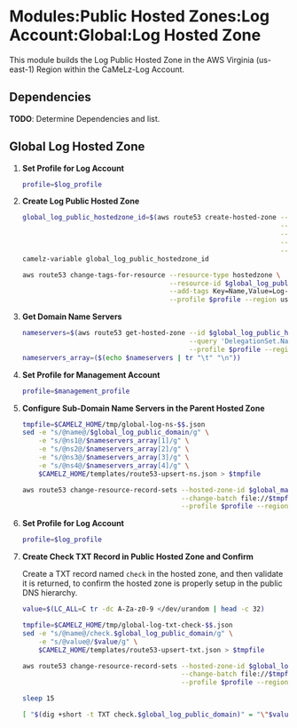 # Modules:Public Hosted Zones:Log Account:Global:Log Hosted Zone

This module builds the Log Public Hosted Zone in the AWS Virginia (us-east-1) Region within the
CaMeLz-Log Account.

## Dependencies

**TODO**: Determine Dependencies and list.

## Global Log Hosted Zone

1. **Set Profile for Log Account**

    ```bash
    profile=$log_profile
    ```

1. **Create Log Public Hosted Zone**

    ```bash
    global_log_public_hostedzone_id=$(aws route53 create-hosted-zone --name $global_log_public_domain \
                                                                     --hosted-zone-config Comment="Public Zone for $global_log_public_domain",PrivateZone=false \
                                                                     --caller-reference $(date +%s) \
                                                                     --query 'HostedZone.Id' \
                                                                     --profile $profile --region us-east-1 --output text | cut -f3 -d /)
    camelz-variable global_log_public_hostedzone_id

    aws route53 change-tags-for-resource --resource-type hostedzone \
                                         --resource-id $global_log_public_hostedzone_id \
                                         --add-tags Key=Name,Value=Log-PublicHostedZone Key=Company,Value=CaMeLz Key=Environment,Value=Log \
                                         --profile $profile --region us-east-1 --output text
    ```

1. **Get Domain Name Servers**

    ```bash
    nameservers=$(aws route53 get-hosted-zone --id $global_log_public_hostedzone_id \
                                              --query 'DelegationSet.NameServers' \
                                              --profile $profile --region us-east-1 --output text)
    nameservers_array=($(echo $nameservers | tr "\t" "\n"))
    ```

1. **Set Profile for Management Account**

    ```bash
    profile=$management_profile
    ```

1. **Configure Sub-Domain Name Servers in the Parent Hosted Zone**

    ```bash
    tmpfile=$CAMELZ_HOME/tmp/global-log-ns-$$.json
    sed -e "s/@name@/$global_log_public_domain/g" \
        -e "s/@ns1@/$nameservers_array[1]/g" \
        -e "s/@ns2@/$nameservers_array[2]/g" \
        -e "s/@ns3@/$nameservers_array[3]/g" \
        -e "s/@ns4@/$nameservers_array[4]/g" \
        $CAMELZ_HOME/templates/route53-upsert-ns.json > $tmpfile

    aws route53 change-resource-record-sets --hosted-zone-id $global_management_public_hostedzone_id \
                                            --change-batch file://$tmpfile \
                                            --profile $profile --region us-east-1 --output text
    ```

1. **Set Profile for Log Account**

    ```bash
    profile=$log_profile
    ```

1. **Create Check TXT Record in Public Hosted Zone and Confirm**

   Create a TXT record named `check` in the hosted zone, and then validate it is returned, to confirm the hosted zone is
   properly setup in the public DNS hierarchy.

    ```bash
    value=$(LC_ALL=C tr -dc A-Za-z0-9 </dev/urandom | head -c 32)

    tmpfile=$CAMELZ_HOME/tmp/global-log-txt-check-$$.json
    sed -e "s/@name@/check.$global_log_public_domain/g" \
        -e "s/@value@/$value/g" \
        $CAMELZ_HOME/templates/route53-upsert-txt.json > $tmpfile

    aws route53 change-resource-record-sets --hosted-zone-id $global_log_public_hostedzone_id \
                                            --change-batch file://$tmpfile \
                                            --profile $profile --region us-east-1 --output text

    sleep 15

    [ "$(dig +short -t TXT check.$global_log_public_domain)" = "\"$value\"" ] && echo "Check confirmed" || echo "Check failed"
    ```
